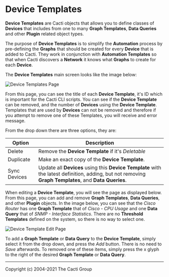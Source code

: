 # Device Templates

**Device Templates** are Cacti objects that allows you to define classes of
**Devices** that includes from one to many **Graph Templates**, **Data Queries**
and other **Plugin** related object types.

The purpose of **Device Templates** is to simplify the **Automation** process by
pre-defining the **Graphs** that should be created for every **Device** that is
added to Cacti.  They work in conjunction with **Automation Templates** so that
when Cacti discovers a **Network** it knows what **Graphs** to create for each
**Device**.

The **Device Templates** main screen looks like the image below:

![Device Templates Page](images/device-templates.png)

From this page, you can see the title of each **Device Template**, it's ID which
is important for the Cacti CLI scripts.  You can see if the **Device Template**
can be removed, and the number of **Devices** using the **Device Template**.
Templates that are used by **Devices** can not be removed and therefore if you
attempt to remove one of these Templates, you will receive and error message.

From the drop down there are three options, they are:

Option | Description
--- | ---
Delete | Remove the **Device Template** if it's *Deletable*
Duplicate | Make an exact copy of the **Device Template**.
Sync Devices | Update all **Devices** using this **Device Template** with the latest definition, adding, but not removing **Graph Templates**, and **Data Queries**.

When editing a **Device Template**, you will see the page as displayed below.
From this page, you can add and remove **Graph Templates**, **Data Queries**,
and other **Plugin** objects.  In the image below, you can see that the *Cisco
Router* has one **Graph Template** that of *Cisco - CPU Usage* and one **Data
Query** that of *SNMP - Interface Statistics*.  There are no **Threshold
Templates** defined on the system, so there is no way to select one.

![Device Template Edit Page](images/device-templates-edit.png)

To add a **Graph Template** or **Data Query** to the **Device Template**, simply
select it from the drop down, and press the *Add* button.  There is no need to
*Save* afterwards.  To removed one of these items, simply press the x glyph to
the right of the desired **Graph Template** or **Data Query**.

---
Copyright (c) 2004-2021 The Cacti Group

